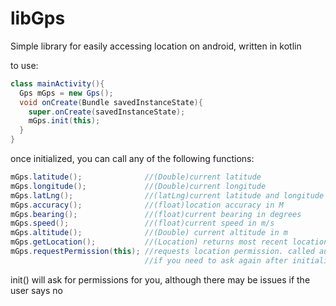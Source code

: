 # libGps
Simple library for easily accessing location on android, written in kotlin

to use: 
```java
class mainActivity(){
  Gps mGps = new Gps();
  void onCreate(Bundle savedInstanceState){
    super.onCreate(savedInstanceState);
    mGps.init(this);
  }
}  
```
once initialized, you can call any of the following functions:
```java
mGps.latitude();              //(Double)current latitude 
mGps.longitude();             //(Double)current longitude 
mGps.latLng();                //(latLng)current latitude and longitude in google maps api friendly format 
mGps.accuracy();              //(float)location accuracy in M 
mGps.bearing();               //(float)current bearing in degrees
mGps.speed();                 //(float)current speed in m/s 
mGps.altitude();              //(Double) current altitude in m
mGps.getLocation();           //(Location) returns most recent location in an object
mGps.requestPermission(this); //requests location permission. called automatically during init, but useful 
                              //if you need to ask again after initialization 
```
init() will ask for permissions for you, although there may be issues if the user says no
